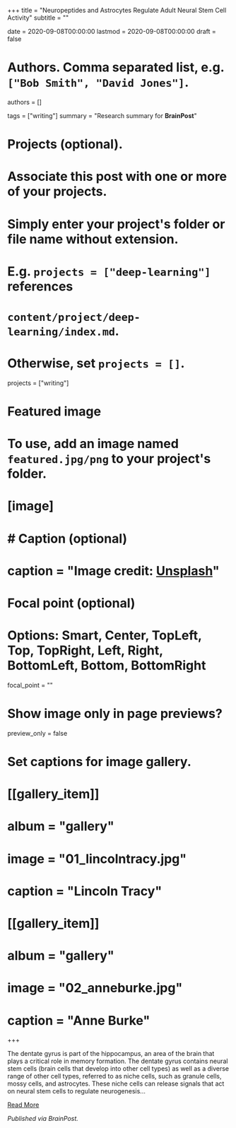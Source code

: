 +++
title = "Neuropeptides and Astrocytes Regulate Adult Neural Stem Cell Activity"
subtitle = ""

date = 2020-09-08T00:00:00
lastmod = 2020-09-08T00:00:00
draft = false

# Authors. Comma separated list, e.g. `["Bob Smith", "David Jones"]`.
authors = []

tags = ["writing"]
summary = "Research summary for **BrainPost**"

# Projects (optional).
#   Associate this post with one or more of your projects.
#   Simply enter your project's folder or file name without extension.
#   E.g. `projects = ["deep-learning"]` references 
#   `content/project/deep-learning/index.md`.
#   Otherwise, set `projects = []`.
projects = ["writing"]

# Featured image
# To use, add an image named `featured.jpg/png` to your project's folder. 
# [image]
#   # Caption (optional)
#   caption = "Image credit: [**Unsplash**](https://unsplash.com/photos/CpkOjOcXdUY)"

  # Focal point (optional)
  # Options: Smart, Center, TopLeft, Top, TopRight, Left, Right, BottomLeft, Bottom, BottomRight
  focal_point = ""

  # Show image only in page previews?
  preview_only = false

# Set captions for image gallery.

# [[gallery_item]]
# album = "gallery"
# image = "01_lincolntracy.jpg"
# caption = "Lincoln Tracy"

# [[gallery_item]]
# album = "gallery"
# image = "02_anneburke.jpg"
# caption = "Anne Burke"

+++

The dentate gyrus is part of the hippocampus, an area of the brain that plays a critical role in memory formation. The dentate gyrus contains neural stem cells (brain cells that develop into other cell types) as well as a diverse range of other cell types, referred to as niche cells, such as granule cells, mossy cells, and astrocytes. These niche cells can release signals that act on neural stem cells to regulate neurogenesis...

[Read More](https://www.brainpost.co/weekly-brainpost/2020/9/8/neuropeptides-and-astrocytes-regulate-adult-neural-stem-cell-activity)

*Published via BrainPost.*
